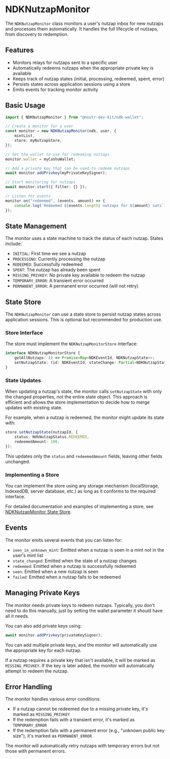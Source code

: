 # NDKNutzapMonitor

The `NDKNutzapMonitor` class monitors a user's nutzap inbox for new nutzaps and processes them automatically. It handles the full lifecycle of nutzaps, from discovery to redemption.

## Features

- Monitors relays for nutzaps sent to a specific user
- Automatically redeems nutzaps when the appropriate private key is available
- Keeps track of nutzap states (initial, processing, redeemed, spent, error)
- Persists states across application sessions using a store
- Emits events for tracking monitor activity

## Basic Usage

```typescript
import { NDKNutzapMonitor } from "@nostr-dev-kit/ndk-wallet";

// Create a monitor for a user
const monitor = new NDKNutzapMonitor(ndk, user, {
    mintList,
    store: myNutzapStore,
});

// Set the wallet to use for redeeming nutzaps
monitor.wallet = myCashuWallet;

// Add a private key that can be used to redeem nutzaps
await monitor.addPrivkey(myPrivateKeySigner);

// Start monitoring for nutzaps
await monitor.start({ filter: {} });

// Listen for events
monitor.on("redeemed", (events, amount) => {
    console.log(`Redeemed ${events.length} nutzaps for ${amount} sats`);
});
```

## State Management

The monitor uses a state machine to track the status of each nutzap. States include:

- `INITIAL`: First time we see a nutzap
- `PROCESSING`: Currently processing the nutzap
- `REDEEMED`: Successfully redeemed
- `SPENT`: The nutzap has already been spent
- `MISSING_PRIVKEY`: No private key available to redeem the nutzap
- `TEMPORARY_ERROR`: A transient error occurred
- `PERMANENT_ERROR`: A permanent error occurred (will not retry)

## State Store

The `NDKNutzapMonitor` can use a state store to persist nutzap states across application sessions. This is optional but recommended for production use.

### Store Interface

The store must implement the `NDKNutzapMonitorStore` interface:

```typescript
interface NDKNutzapMonitorStore {
    getAllNutzaps: () => Promise<Map<NDKEventId, NDKNutzapState>>;
    setNutzapState: (id: NDKEventId, stateChange: Partial<NDKNutzapState>) => Promise<void>;
}
```

### State Updates

When updating a nutzap's state, the monitor calls `setNutzapState` with only the changed properties, not the entire state object. This approach is efficient and allows the store implementation to decide how to merge updates with existing state.

For example, when a nutzap is redeemed, the monitor might update its state with:

```typescript
store.setNutzapState(nutzapId, {
    status: NdkNutzapStatus.REDEEMED,
    redeemedAmount: 100,
});
```

This updates only the `status` and `redeemedAmount` fields, leaving other fields unchanged.

### Implementing a Store

You can implement the store using any storage mechanism (localStorage, IndexedDB, server database, etc.) as long as it conforms to the required interface.

For detailed documentation and examples of implementing a store, see [NDKNutzapMonitor State Store](./nutzap-monitor-state-store.md).

## Events

The monitor emits several events that you can listen for:

- `seen_in_unknown_mint`: Emitted when a nutzap is seen in a mint not in the user's mint list
- `state_changed`: Emitted when the state of a nutzap changes
- `redeemed`: Emitted when a nutzap is successfully redeemed
- `seen`: Emitted when a new nutzap is seen
- `failed`: Emitted when a nutzap fails to be redeemed

## Managing Private Keys

The monitor needs private keys to redeem nutzaps. Typically, you don't need to do this manually, just by setting the wallet parameter it should have all it needs.

You can also add private keys using:

```typescript
await monitor.addPrivkey(privateKeySigner);
```

You can add multiple private keys, and the monitor will automatically use the appropriate key for each nutzap.

If a nutzap requires a private key that isn't available, it will be marked as `MISSING_PRIVKEY`. If the key is later added, the monitor will automatically attempt to redeem the nutzap.

## Error Handling

The monitor handles various error conditions:

- If a nutzap cannot be redeemed due to a missing private key, it's marked as `MISSING_PRIVKEY`
- If the redemption fails with a transient error, it's marked as `TEMPORARY_ERROR`
- If the redemption fails with a permanent error (e.g., "unknown public key size"), it's marked as `PERMANENT_ERROR`

The monitor will automatically retry nutzaps with temporary errors but not those with permanent errors.

